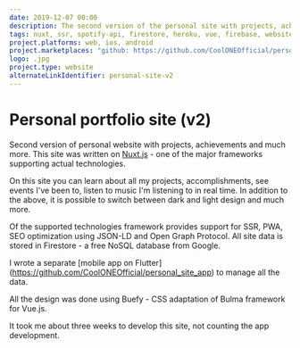 ```yaml
---
date: 2019-12-07 00:00
description: The second version of the personal site with projects, achievements and much more. This site was written on [Nuxt.js](https://ru.nuxtjs.org) - one of the major frameworks supporting actual technologies.
tags: nuxt, ssr, spotify-api, firestore, heroku, vue, firebase, website, app, flutter
project.platforms: web, ios, android
project.marketplaces: "github: https://github.com/CoolONEOfficial/personal_site_nuxt"
logo: .jpg
project.type: website
alternateLinkIdentifier: personal-site-v2
---
```

# Personal portfolio site (v2)

Second version of personal website with projects, achievements and much more. This site was written on [Nuxt.js](https://ru.nuxtjs.org) - one of the major frameworks supporting actual technologies.

On this site you can learn about all my projects, accomplishments, see events I've been to, listen to music I'm listening to in real time. In addition to the above, it is possible to switch between dark and light design and much more.

Of the supported technologies framework provides support for SSR, PWA, SEO optimization using JSON-LD and Open Graph Protocol.
All site data is stored in Firestore - a free NoSQL database from Google.

I wrote a separate [mobile app on Flutter] (https://github.com/CoolONEOfficial/personal_site_app) to manage all the data.

All the design was done using Buefy - CSS adaptation of Bulma framework for Vue.js.

It took me about three weeks to develop this site, not counting the app development.
